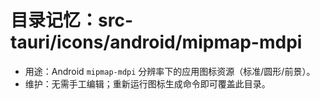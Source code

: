 # 目录记忆：src-tauri/icons/android/mipmap-mdpi

- 用途：Android `mipmap-mdpi` 分辨率下的应用图标资源（标准/圆形/前景）。
- 维护：无需手工编辑；重新运行图标生成命令即可覆盖此目录。
